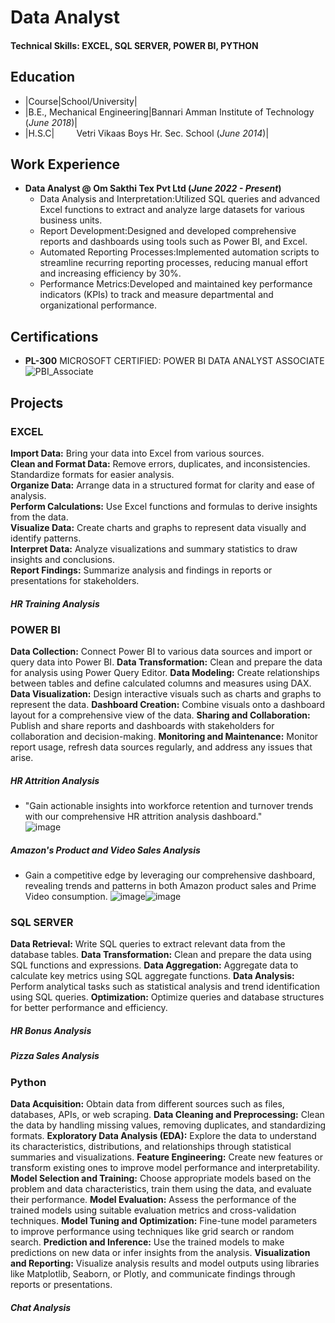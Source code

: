 # Data Analyst

#### Technical Skills: EXCEL, SQL SERVER, POWER BI, PYTHON

## Education
- |Course|School/University|
- |B.E., Mechanical Engineering|Bannari Amman Institute of Technology (_June 2018_)|
- |H.S.C|    &nbsp; &nbsp; &nbsp; &nbsp; Vetri Vikaas Boys Hr. Sec. School (_June 2014_)|
  
## Work Experience
- **Data Analyst @ Om Sakthi Tex Pvt Ltd (_June 2022 - Present_)**      
    - Data Analysis and Interpretation:Utilized SQL queries and advanced Excel functions to extract and analyze large datasets for various business units.  
    - Report Development:Designed and developed comprehensive reports and dashboards using tools such as Power BI, and Excel.  
    - Automated Reporting Processes:Implemented automation scripts to streamline recurring reporting processes, reducing manual effort and increasing efficiency by 30%.  
    - Performance Metrics:Developed and maintained key performance indicators (KPIs) to track and measure departmental and organizational performance.

## Certifications
- **PL-300** MICROSOFT CERTIFIED: POWER BI DATA ANALYST ASSOCIATE
  ![PBI_Associate](https://github.com/Lokasunder-s/DA_Portfolio/assets/154940528/f3344e7d-1c87-4d20-9712-39da7eb191b4)


## Projects
### EXCEL
**Import Data:** Bring your data into Excel from various sources.   
**Clean and Format Data:** Remove errors, duplicates, and inconsistencies. Standardize formats for easier analysis.   
**Organize Data:** Arrange data in a structured format for clarity and ease of analysis.   
**Perform Calculations:** Use Excel functions and formulas to derive insights from the data.   
**Visualize Data:** Create charts and graphs to represent data visually and identify patterns.   
**Interpret Data:** Analyze visualizations and summary statistics to draw insights and conclusions.   
**Report Findings:** Summarize analysis and findings in reports or presentations for stakeholders.   
##### HR Training Analysis

### POWER BI
**Data Collection:** Connect Power BI to various data sources and import or query data into Power BI.
**Data Transformation:** Clean and prepare the data for analysis using Power Query Editor.
**Data Modeling:** Create relationships between tables and define calculated columns and measures using DAX.
**Data Visualization:** Design interactive visuals such as charts and graphs to represent the data.
**Dashboard Creation:** Combine visuals onto a dashboard layout for a comprehensive view of the data.
**Sharing and Collaboration:** Publish and share reports and dashboards with stakeholders for collaboration and decision-making.
**Monitoring and Maintenance:** Monitor report usage, refresh data sources regularly, and address any issues that arise.
##### HR Attrition Analysis  
- "Gain actionable insights into workforce retention and turnover trends with our comprehensive HR attrition analysis dashboard."  
  ![image](https://github.com/Lokasunder-s/DA_Portfolio/assets/154940528/9fdd844b-7b55-4bf7-9d74-fce46dcd67b2)

##### Amazon's Product and Video Sales Analysis
- Gain a competitive edge by leveraging our comprehensive dashboard, revealing trends and patterns in both Amazon product sales and Prime Video consumption.
  ![image](https://github.com/Lokasunder-s/DA_Portfolio/assets/154940528/68f04bcd-164e-4afb-96c6-a410163dba56)![image](https://github.com/Lokasunder-s/DA_Portfolio/assets/154940528/b6d952ba-eaf9-440c-9090-9d8b43c68be6)

### SQL SERVER
**Data Retrieval:** Write SQL queries to extract relevant data from the database tables.
**Data Transformation:** Clean and prepare the data using SQL functions and expressions.
**Data Aggregation:** Aggregate data to calculate key metrics using SQL aggregate functions.
**Data Analysis:** Perform analytical tasks such as statistical analysis and trend identification using SQL queries.
**Optimization:** Optimize queries and database structures for better performance and efficiency.
##### HR Bonus Analysis   
##### Pizza Sales Analysis  

### Python  
**Data Acquisition:** Obtain data from different sources such as files, databases, APIs, or web scraping.
**Data Cleaning and Preprocessing:** Clean the data by handling missing values, removing duplicates, and standardizing formats.
**Exploratory Data Analysis (EDA):** Explore the data to understand its characteristics, distributions, and relationships through statistical summaries and visualizations.
**Feature Engineering:** Create new features or transform existing ones to improve model performance and interpretability.
**Model Selection and Training:** Choose appropriate models based on the problem and data characteristics, train them using the data, and evaluate their performance.
**Model Evaluation:** Assess the performance of the trained models using suitable evaluation metrics and cross-validation techniques.
**Model Tuning and Optimization:** Fine-tune model parameters to improve performance using techniques like grid search or random search.
**Prediction and Inference:** Use the trained models to make predictions on new data or infer insights from the analysis.
**Visualization and Reporting:** Visualize analysis results and model outputs using libraries like Matplotlib, Seaborn, or Plotly, and communicate findings through reports or presentations.
##### Chat Analysis  



  




